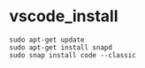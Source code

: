 # vscode_install
```shell
sudo apt-get update
sudo apt-get install snapd
sudo snap install code --classic
```
